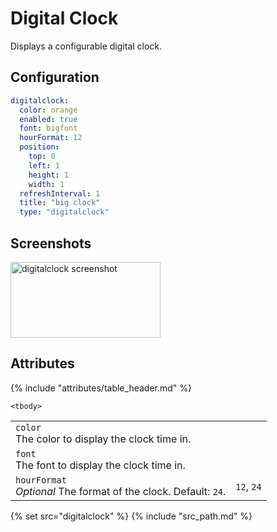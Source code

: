 # Digital Clock

Displays a configurable digital clock.

## Configuration

```yaml
digitalclock:
  color: orange
  enabled: true
  font: bigfont
  hourFormat: 12
  position:
    top: 0
    left: 1
    height: 1
    width: 1
  refreshInterval: 1
  title: "big clock"
  type: "digitalclock"
```

## Screenshots

<img src="/assets/modules/digitalclock.png" class="screenshot" width="240" height="121" alt="digitalclock screenshot" />

## Attributes

<table>
    {% include "attributes/table_header.md" %}

    <tbody>
<tr>
    <td>
        <code>color</code>
        <br />
        The color to display the clock time in.
    </td>
    <td></td>
</tr>
<tr>
    <td>
        <code>font</code>
        <br />
        The font to display the clock time in.
    </td>
    <td></td>
</tr>
<tr>
    <td>
        <code>hourFormat</code>
        <br />
        <em>Optional</em> The format of the clock. Default: <code>24</code>.
    </td>
    <td><code>12</code>, <code>24</code></td>
</tr>
    </tbody>
</table>

{% set src="digitalclock" %}
{% include "src_path.md" %}